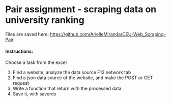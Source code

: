 # Pair assignment - scraping data on university ranking
Files are saved here: https://github.com/ArielleMiranda/CEU-Web_Scraping-Pair

#### Instructions:  

Choose a task from the excel   

1. Find a website, analyze the data source F12 network tab
2. Find a json data source of the website, and make the POST or GET request
3. Write a function that return with the processed data
4. Save it, with saverds